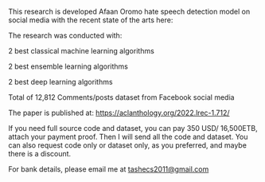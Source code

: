 This research is developed  Afaan Oromo hate speech detection model on social media  with the recent state of the arts here:

The research was conducted with:

2 best classical machine learning algorithms

2 best ensemble learning algorithms

2 best deep learning algorithms

Total of 12,812 Comments/posts dataset from Facebook social media

The paper is published at: https://aclanthology.org/2022.lrec-1.712/

If you need full source code and dataset, you can pay 350 USD/ 16,500ETB, attach your payment proof. Then I will send all the code and dataset. You can also request code only or dataset only, as you preferred, and maybe there is a discount.  

For bank details, please email me at tashecs2011@gmail.com
